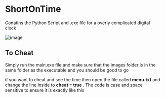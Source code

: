 # ShortOnTime
Conatins the Python Script and .exe file for a overly complicated digital clock

![image](https://user-images.githubusercontent.com/94758916/187069916-b44e5399-47aa-4d3a-911f-a10b45b61419.png)

## To Cheat
Simply run the main.exe file and make sure that the images folder is in the same folder as the executable and you should be good to go

if you want to cheat and see the time then open the file called **menu.txt** and change the line inside to **cheat = true** . The code is case and space sensitive to ensure it is exactly like this
